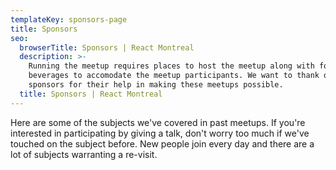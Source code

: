 ```yaml
---
templateKey: sponsors-page
title: Sponsors
seo:
  browserTitle: Sponsors | React Montreal
  description: >-
    Running the meetup requires places to host the meetup along with food and
    beverages to accomodate the meetup participants. We want to thank our
    sponsors for their help in making these meetups possible.
  title: Sponsors | React Montreal
---
```


Here are some of the subjects we've covered in past meetups. If you're interested in participating by giving a talk, don't worry too much if we've touched on the subject before. New people join every day and there are a lot of subjects warranting a re-visit.
